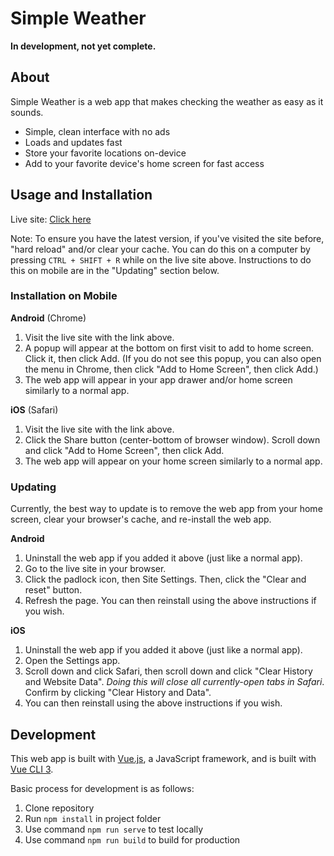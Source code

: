 # Simple Weather

**In development, not yet complete.**

## About

Simple Weather is a web app that makes checking the weather as easy as it sounds. 

- Simple, clean interface with no ads
- Loads and updates fast
- Store your favorite locations on-device
- Add to your favorite device's home screen for fast access

## Usage and Installation

Live site: [Click here](https://etekweb.github.io/simple-weather)

Note: To ensure you have the latest version, if you've visited the site before, "hard reload" and/or clear your cache. You can do this on a computer by pressing `CTRL + SHIFT + R` while on the live site above. Instructions to do this on mobile are in the "Updating" section below.

### Installation on Mobile

**Android** (Chrome)

1. Visit the live site with the link above.
2. A popup will appear at the bottom on first visit to add to home screen. Click it, then click Add.
   (If you do not see this popup, you can also open the menu in Chrome, then click "Add to Home Screen", then click Add.)
3. The web app will appear in your app drawer and/or home screen similarly to a normal app.

**iOS** (Safari)

1. Visit the live site with the link above.
2. Click the Share button (center-bottom of browser window). Scroll down and click "Add to Home Screen", then click Add.
3. The web app will appear on your home screen similarly to a normal app.

### Updating

Currently, the best way to update is to remove the web app from your home screen, clear your browser's cache, and re-install the web app.

**Android**

1. Uninstall the web app if you added it above (just like a normal app).
2. Go to the live site in your browser.
3. Click the padlock icon, then Site Settings. Then, click the "Clear and reset" button.
4. Refresh the page. You can then reinstall using the above instructions if you wish.

**iOS**

1. Uninstall the web app if you added it above (just like a normal app).
2. Open the Settings app.
3. Scroll down and click Safari, then scroll down and click "Clear History and Website Data". *Doing this will close all currently-open tabs in Safari*. Confirm by clicking "Clear History and Data".
4. You can then reinstall using the above instructions if you wish.

## Development

This web app is built with [Vue.js](https://vuejs.org/), a JavaScript framework, and is built with [Vue CLI 3](https://cli.vuejs.org/).

Basic process for development is as follows:

1. Clone repository
2. Run `npm install` in project folder
3. Use command `npm run serve` to test locally
4. Use command `npm run build` to build for production


